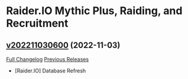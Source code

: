 # Raider.IO Mythic Plus, Raiding, and Recruitment

## [v202211030600](https://github.com/RaiderIO/raiderio-addon/tree/v202211030600) (2022-11-03)
[Full Changelog](https://github.com/RaiderIO/raiderio-addon/compare/v202211020600...v202211030600) [Previous Releases](https://github.com/RaiderIO/raiderio-addon/releases)

- [Raider.IO] Database Refresh  
